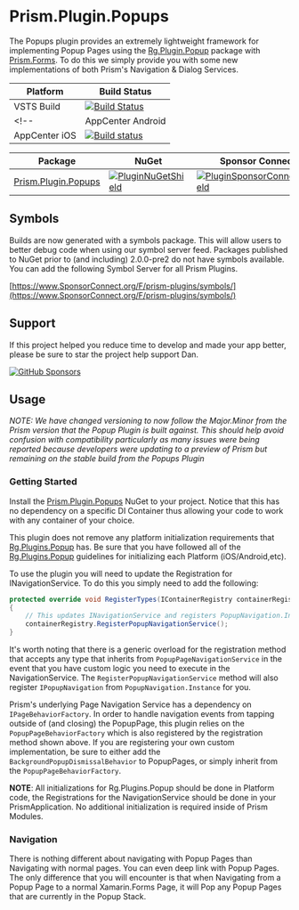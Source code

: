 # Prism.Plugin.Popups

The Popups plugin provides an extremely lightweight framework for implementing Popup Pages using the [Rg.Plugin.Popup][1] package with [Prism.Forms][2]. To do this we simply provide you with some new implementations of both Prism's Navigation & Dialog Services.

| Platform | Build Status |
| -------- | ------ |
| VSTS Build | [![Build Status](https://dev.azure.com/dansiegel/Prism.Plugins/_apis/build/status/dansiegel.Prism.Plugin.Popups?branchName=master)](https://dev.azure.com/dansiegel/Prism.Plugins/_build/latest?definitionId=43?branchName=master) |
<!-- | AppCenter Android | [![Build status](https://build.appcenter.ms/v0.1/apps/0c92b88f-fe1b-42cf-a714-240a0704d184/branches/master/badge)](https://appcenter.ms) |
| AppCenter iOS | [![Build status](https://build.appcenter.ms/v0.1/apps/0a60407d-a075-41cd-a211-31c92d07ec86/branches/master/badge)](https://appcenter.ms) | -->

| Package | NuGet | Sponsor Connect |
| ------- | ------- | ----- |
| [Prism.Plugin.Popups][PluginNuGet] | [![PluginNuGetShield]][PluginNuGet] | [![PluginSponsorConnectShield]][PluginSponsorConnect] |

## Symbols

Builds are now generated with a symbols package. This will allow users to better debug code when using our symbol server feed. Packages published to NuGet prior to (and including) 2.0.0-pre2 do not have symbols available. You can add the following Symbol Server for all Prism Plugins.

[https://www.SponsorConnect.org/F/prism-plugins/symbols/](https://www.SponsorConnect.org/F/prism-plugins/symbols/)

## Support

If this project helped you reduce time to develop and made your app better, please be sure to star the project help support Dan.

[![GitHub Sponsors](https://github.blog/wp-content/uploads/2019/05/mona-heart-featured.png?fit=600%2C315)](https://xam.dev/35)

## Usage

*NOTE: We have changed versioning to now follow the Major.Minor from the Prism version that the Popup Plugin is built against. This should help avoid confusion with compatibility particularly as many issues were being reported because developers were updating to a preview of Prism but remaining on the stable build from the Popups Plugin*

### Getting Started

Install the [Prism.Plugin.Popups][PluginNuGet] NuGet to your project. Notice that this has no dependency on a specific DI Container thus allowing your code to work with any container of your choice.

This plugin does not remove any platform initialization requirements that [Rg.Plugins.Popup][1] has. Be sure that you have followed all of the [Rg.Plugins.Popup][1] guidelines for initializing each Platform (iOS/Android,etc).

To use the plugin you will need to update the Registration for INavigationService. To do this you simply need to add the following:

```cs
protected override void RegisterTypes(IContainerRegistry containerRegistry)
{
    // This updates INavigationService and registers PopupNavigation.Instance
    containerRegistry.RegisterPopupNavigationService();
}
```

It's worth noting that there is a generic overload for the registration method that accepts any type that inherits from `PopupPageNavigationService` in the event that you have custom logic you need to execute in the NavigationService. The `RegisterPopupNavigationService` method will also register `IPopupNavigation` from `PopupNavigation.Instance` for you.

Prism's underlying Page Navigation Service has a dependency on `IPageBehaviorFactory`. In order to handle navigation events from tapping outside of (and closing) the PopupPage, this plugin relies on the `PopupPageBehaviorFactory` which is also registered by the registration method shown above. If you are registering your own custom implementation, be sure to either add the `BackgroundPopupDismissalBehavior` to PopupPages, or simply inherit from the `PopupPageBehaviorFactory`.

**NOTE**: All initializations for Rg.Plugins.Popup should be done in Platform code, the Registrations for the NavigationService should be done in your PrismApplication. No additional initialization is required inside of Prism Modules.

### Navigation

There is nothing different about navigating with Popup Pages than Navigating with normal pages. You can even deep link with Popup Pages. The only difference that you will encounter is that when Navigating from a Popup Page to a normal Xamarin.Forms Page, it will Pop any Popup Pages that are currently in the Popup Stack.

[1]: https://github.com/rotorgames/Rg.Plugins.Popup
[2]: https://github.com/PrismLibrary/Prism

[PluginNuGet]: https://www.nuget.org/packages/Prism.Plugin.Popups
[PluginNuGetShield]: https://img.shields.io/nuget/vpre/Prism.Plugin.Popups.svg
[PluginSponsorConnect]: https://www.sponsorconnect.dev/package/Prism.Plugin.Popups
[PluginSponsorConnectShield]: https://img.shields.io/endpoint?url=https%3A%2F%2Fsponsorconnect.dev%2Fshield%2FPrism.Plugin.Popups%2Fvpre
